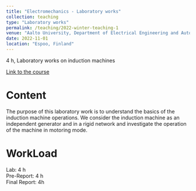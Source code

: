 ```yaml
---
title: "Electromechanics - Laboratory works"
collection: teaching
type: "Laboratory works"
permalink: /teaching/2022-winter-teaching-1
venue: "Aalto University, Department of Electrical Engineering and Automation"
date: 2022-11-01
location: "Espoo, Finland"
---
```


4 h, Laboratory works on induction machines


[Link to the course](https://mycourses.aalto.fi/course/view.php?id=37179)

Content
======
The purpose of this laboratory work is to understand the basics of the induction machine operations.
We consider the induction machine as an independent generator and in a rigid network and
investigate the operation of the machine in motoring mode.

WorkLoad
======
Lab: 4 h \
Pre-Report: 4 h \
Final Report: 4h


